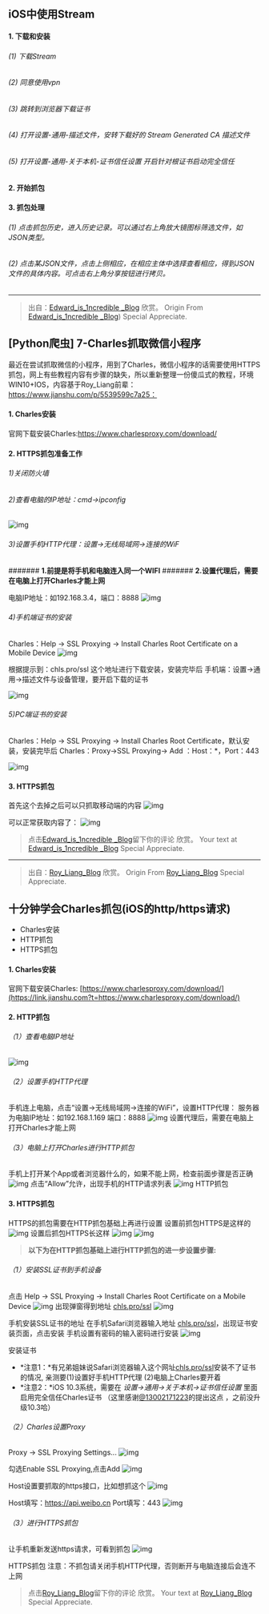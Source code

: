 ## iOS中使用Stream

#### 1. 下载和安装

###### (1) 下载Stream
###### (2) 同意使用vpn
###### (3) 跳转到浏览器下载证书
###### (4) 打开设置-通用-描述文件，安转下载好的 Stream Generated CA 描述文件
###### (5) 打开设置-通用-关于本机-证书信任设置 开启针对根证书启动完全信任

#### 2. 开始抓包

#### 3. 抓包处理

###### (1) 点击抓包历史，进入历史记录。可以通过右上角放大镜图标筛选文件，如JSON类型。
###### (2) 点击某JSON文件，点击上侧相应，在相应主体中选择查看相应，得到JSON文件的具体内容。可点击右上角分享按钮进行拷贝。

------


> 出自：[Edward_is_1ncredible _Blog](https://blog.csdn.net/Edward_is_1ncredible/article/details/84023572)
> 欣赏。
> Origin From [Edward_is_1ncredible _Blog](https://blog.csdn.net/Edward_is_1ncredible/article/details/84023572))
> Special Appreciate.

## [Python爬虫] 7-Charles抓取微信小程序
最近在尝试抓取微信的小程序，用到了Charles，微信小程序的话需要使用HTTPS抓包，网上有些教程内容有步骤的缺失，所以重新整理一份傻瓜式的教程，环境WIN10+IOS，内容基于Roy_Liang前辈：https://www.jianshu.com/p/5539599c7a25：

#### 1. Charles安装
官网下载安装Charles:https://www.charlesproxy.com/download/

#### 2. HTTPS抓包准备工作
###### 1)关闭防火墙
###### 2)查看电脑的IP地址：cmd->ipconfig
![img](https://img-blog.csdnimg.cn/20181113093732652.png)

###### 3)设置手机HTTP代理：设置->无线局域网->连接的WiF

####### **1.前提是将手机和电脑连入同一个WIFI**
####### **2.设置代理后，需要在电脑上打开Charles才能上网**

电脑IP地址：如192.168.3.4，端口：8888
![img](https://img-blog.csdnimg.cn/2018111309414933.png?x-oss-process=image/watermark,type_ZmFuZ3poZW5naGVpdGk,shadow_10,text_aHR0cHM6Ly9ibG9nLmNzZG4ubmV0L0Vkd2FyZF9pc18xbmNyZWRpYmxl,size_16,color_FFFFFF,t_70)

###### 4)手机端证书的安装

Charles：Help -> SSL Proxying -> Install Charles Root Certificate on a Mobile Device
![img](https://img-blog.csdnimg.cn/20181113094856356.png)

根据提示到：chls.pro/ssl 这个地址进行下载安装，安装完毕后
手机端：设置->通用->描述文件与设备管理，要开启下载的证书

![img](https://img-blog.csdnimg.cn/20181113095150643.png?x-oss-process=image/watermark,type_ZmFuZ3poZW5naGVpdGk,shadow_10,text_aHR0cHM6Ly9ibG9nLmNzZG4ubmV0L0Vkd2FyZF9pc18xbmNyZWRpYmxl,size_16,color_FFFFFF,t_70)

###### 5)PC端证书的安装
Charles：Help -> SSL Proxying -> Install Charles Root Certificate，默认安装，安装完毕后
Charles：Proxy->SSL Proxying-> Add ：Host：*，Port：443

![img](https://img-blog.csdnimg.cn/20181113095749905.png?x-oss-process=image/watermark,type_ZmFuZ3poZW5naGVpdGk,shadow_10,text_aHR0cHM6Ly9ibG9nLmNzZG4ubmV0L0Vkd2FyZF9pc18xbmNyZWRpYmxl,size_16,color_FFFFFF,t_70)

#### 3. HTTPS抓包
首先这个去掉之后可以只抓取移动端的内容
![img](https://img-blog.csdnimg.cn/20181113094527631.png?x-oss-process=image/watermark,type_ZmFuZ3poZW5naGVpdGk,shadow_10,text_aHR0cHM6Ly9ibG9nLmNzZG4ubmV0L0Vkd2FyZF9pc18xbmNyZWRpYmxl,size_16,color_FFFFFF,t_70)

可以正常获取内容了：
![img](https://img-blog.csdnimg.cn/20181113100145124.png?x-oss-process=image/watermark,type_ZmFuZ3poZW5naGVpdGk,shadow_10,text_aHR0cHM6Ly9ibG9nLmNzZG4ubmV0L0Vkd2FyZF9pc18xbmNyZWRpYmxl,size_16,color_FFFFFF,t_70)

> 点击[Edward_is_1ncredible _Blog](https://blog.csdn.net/Edward_is_1ncredible/article/details/84023572)留下你的评论
> 欣赏。
> Your text at [Edward_is_1ncredible _Blog](https://blog.csdn.net/Edward_is_1ncredible/article/details/84023572)
> Special Appreciate.

------

> 出自：[Roy_Liang_Blog](https://www.jianshu.com/p/5539599c7a25)
> 欣赏。
> Origin From [Roy_Liang_Blog](https://www.jianshu.com/p/5539599c7a25)
> Special Appreciate.

## 十分钟学会Charles抓包(iOS的http/https请求)

- Charles安装
- HTTP抓包
- HTTPS抓包

#### 1. Charles安装

官网下载安装Charles:
 [https://www.charlesproxy.com/download/](https://link.jianshu.com?t=https://www.charlesproxy.com/download/)

#### 2. HTTP抓包

###### （1）查看电脑IP地址
![img](https:////upload-images.jianshu.io/upload_images/2469183-ff851ce2abe6cfe8.png?imageMogr2/auto-orient/strip%7CimageView2/2/w/672/format/webp)
###### （2）设置手机HTTP代理
手机连上电脑，点击“设置->无线局域网->连接的WiFi”，设置HTTP代理：
 服务器为电脑IP地址：如192.168.1.169
 端口：8888
![img](https:////upload-images.jianshu.io/upload_images/2469183-ad19fa10a1815cbc.png?imageMogr2/auto-orient/strip%7CimageView2/2/w/350/format/webp)
设置代理后，需要在电脑上打开Charles才能上网
###### （3）电脑上打开Charles进行HTTP抓包
手机上打开某个App或者浏览器什么的，如果不能上网，检查前面步骤是否正确
![img](https:////upload-images.jianshu.io/upload_images/2469183-8630cf0087d20187.png?imageMogr2/auto-orient/strip%7CimageView2/2/w/782/format/webp)
点击“Allow”允许，出现手机的HTTP请求列表
![img](https:////upload-images.jianshu.io/upload_images/2469183-874a256420dcae1f.png?imageMogr2/auto-orient/strip%7CimageView2/2/w/1000/format/webp)
HTTP抓包
#### 3. HTTPS抓包
HTTPS的抓包需要在HTTP抓包基础上再进行设置
设置前抓包HTTPS是这样的
![img](https:////upload-images.jianshu.io/upload_images/2469183-81c9d7cd686f86eb.png?imageMogr2/auto-orient/strip%7CimageView2/2/w/636/format/webp)
设置后抓包HTTPS长这样
![img](https:////upload-images.jianshu.io/upload_images/2469183-3b9210f6ea4c6403.png?imageMogr2/auto-orient/strip%7CimageView2/2/w/626/format/webp)
![img](https:////upload-images.jianshu.io/upload_images/2469183-c83e45626a1cb35e.png?imageMogr2/auto-orient/strip%7CimageView2/2/w/1000/format/webp)
> **以下为在HTTP抓包基础上进行HTTP抓包的进一步设置步骤:**

###### （1）安装SSL证书到手机设备

点击 Help -> SSL Proxying -> Install Charles Root Certificate on a Mobile Device
![img](https:////upload-images.jianshu.io/upload_images/2469183-8f47a1b1c1540ef7.png?imageMogr2/auto-orient/strip%7CimageView2/2/w/1000/format/webp)
出现弹窗得到地址 [chls.pro/ssl](https://link.jianshu.com?t=chls.pro/ssl)
![img](https:////upload-images.jianshu.io/upload_images/2469183-c7f6ad4a204b0bd4.png?imageMogr2/auto-orient/strip%7CimageView2/2/w/699/format/webp)

手机安装SSL证书的地址
在手机Safari浏览器输入地址 [chls.pro/ssl](https://link.jianshu.com?t=chls.pro/ssl)，出现证书安装页面，点击安装
 手机设置有密码的输入密码进行安装
![img](https:////upload-images.jianshu.io/upload_images/2469183-7ed4a5c8c2a36217.png?imageMogr2/auto-orient/strip%7CimageView2/2/w/249/format/webp)

安装证书

-  *注意1：*有兄弟姐妹说Safari浏览器输入这个网址[chls.pro/ssl](https://link.jianshu.com?t=chls.pro/ssl)安装不了证书的情况,
   亲测要(1)设置好手机HTTP代理    (2)电脑上Charles要开着
-  *注意2：*iOS 10.3系统，需要在 *设置→通用→关于本机→证书信任设置* 里面启用完全信任Charles证书
   （这里感谢[@13002171223](https://www.jianshu.com/users/d4b6b76e81da)的提出这点 ，之前没升级10.3哈）

###### （2）Charles设置Proxy

Proxy -> SSL Proxying Settings...
![img](https:////upload-images.jianshu.io/upload_images/2469183-2c460b4652797ccf.png?imageMogr2/auto-orient/strip%7CimageView2/2/w/549/format/webp)

勾选Enable SSL Proxying,点击Add
![img](https:////upload-images.jianshu.io/upload_images/2469183-11eb2be75eae13fb.png?imageMogr2/auto-orient/strip%7CimageView2/2/w/592/format/webp)

Host设置要抓取的https接口，比如想抓这个
![img](https:////upload-images.jianshu.io/upload_images/2469183-b39831342a11daca.png?imageMogr2/auto-orient/strip%7CimageView2/2/w/285/format/webp)

 Host填写：https://api.weibo.cn
 Port填写：443
![img](https:////upload-images.jianshu.io/upload_images/2469183-ca37de9cdb920511.png?imageMogr2/auto-orient/strip%7CimageView2/2/w/1000/format/webp)

###### （3）进行HTTPS抓包
让手机重新发送https请求，可看到抓包
![img](https:////upload-images.jianshu.io/upload_images/2469183-5f1b21912781d466.png?imageMogr2/auto-orient/strip%7CimageView2/2/w/1000/format/webp)

HTTPS抓包
注意：不抓包请关闭手机HTTP代理，否则断开与电脑连接后会连不上网

> 点击[Roy_Liang_Blog](https://www.jianshu.com/p/5539599c7a25)留下你的评论
> 欣赏。
> Your text at [Roy_Liang_Blog](https://www.jianshu.com/p/5539599c7a25)
> Special Appreciate.
